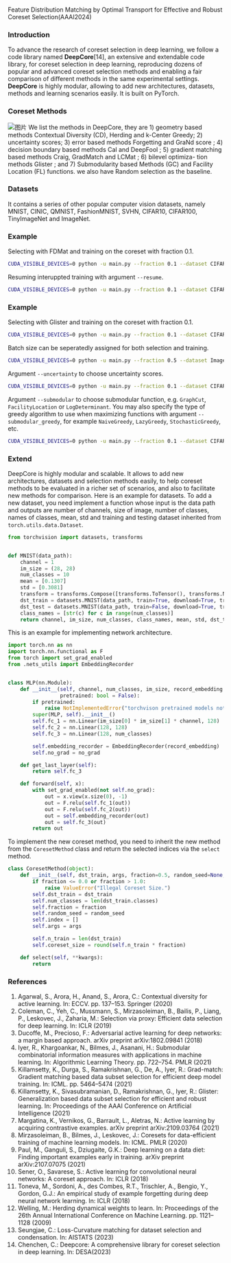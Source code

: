 ###
Feature Distribution Matching by Optimal Transport for Effective and Robust Coreset Selection(AAAI2024)

### Introduction
To advance the research of coreset selection in deep learning, we follow a code library named **DeepCore**[14], an extensive and extendable code library, for coreset selection in deep learning, reproducing dozens of popular and advanced coreset selection methods and enabling a fair comparison of different methods in the same experimental settings. **DeepCore** is highly modular, allowing to add new architectures, datasets, methods and learning scenarios easily. It is built on PyTorch.   

### Coreset Methods
![图片](https://github.com/successhaha/FDMatch/blob/main/deepcore/Figure/figure_1.png)
We list the methods in DeepCore, they are 1) geometry based methods Contextual Diversity (CD), Herding  and k-Center Greedy; 2) uncertainty scores; 3) error based methods Forgetting  and GraNd score ; 4) decision boundary based methods Cal  and DeepFool ; 5) gradient matching based methods Craig, GradMatch and LCMat ; 6) bilevel optimiza- tion methods Glister ; and 7) Submodularity based Methods (GC) and Facility Location (FL) functions. we also have Random selection as the baseline.
### Datasets
It contains a series of other popular computer vision datasets, namely MNIST, CINIC, QMNIST, FashionMNIST, SVHN, CIFAR10, CIFAR100, TinyImageNet and ImageNet.

### Example
Selecting with FDMat and training on the coreset with fraction 0.1.
```sh
CUDA_VISIBLE_DEVICES=0 python -u main.py --fraction 0.1 --dataset CIFAR10 --data_path ~/datasets --num_exp 5 --workers 10 --optimizer SGD -se 10 --selection mymatch_2 --model ResNet18 --lr 0.1 -sp ./result --batch 128
```
Resuming interuppted training with argument ```--resume```.
```sh
CUDA_VISIBLE_DEVICES=0 python -u main.py --fraction 0.1 --dataset CIFAR10 --data_path ~/datasets --num_exp 5 --workers 10 --optimizer SGD -se 10 --selection mymatch_2 --model ResNet18 --lr 0.1 -sp ./result --batch 128
```

### Example
Selecting with Glister and training on the coreset with fraction 0.1.
```sh
CUDA_VISIBLE_DEVICES=0 python -u main.py --fraction 0.1 --dataset CIFAR10 --data_path ~/datasets --num_exp 5 --workers 10 --optimizer SGD -se 10 --selection Glister --model ResNet18 --lr 0.1 -sp ./result --batch 128 
```

Batch size can be seperatedly assigned for both selection and training.
```sh
CUDA_VISIBLE_DEVICES=0 python -u main.py --fraction 0.5 --dataset ImageNet --data_path ~/datasets --num_exp 5 --workers 10 --optimizer SGD -se 10 --selection Cal --model MobileNetV3Large --lr 0.1 -sp ./result -tb 256 -sb 128
```

Argument ```--uncertainty``` to choose uncertainty scores.
```sh
CUDA_VISIBLE_DEVICES=0 python -u main.py --fraction 0.1 --dataset CIFAR10 --data_path ~/datasets --num_exp 5 --workers 10 --optimizer SGD -se 10 --selection Uncertainty --model ResNet18 --lr 0.1 -sp ./result --batch 128 --uncertainty Entropy
```


Argument ```--submodular``` to choose submodular function, e.g. ```GraphCut```, ```FacilityLocation``` or ```LogDeterminant```. You may also specify the type of greedy algorithm to use when maximizing functions with argument ```--submodular_greedy```, for example ```NaiveGreedy```, ```LazyGreedy```, ```StochasticGreedy```, etc.
```sh
CUDA_VISIBLE_DEVICES=0 python -u main.py --fraction 0.1 --dataset CIFAR10 --data_path ~/datasets --num_exp 5 --workers 10 --optimizer SGD -se 10 --selection Submodular --model ResNet18 --lr 0.1 -sp ./result --batch 128 --submodular GraphCut --submodular_greedy NaiveGreedy
```

### Extend

DeepCore is highly modular and scalable. It allows to add new architectures, datasets and selection methods easily, to help coreset methods to be evaluated in a richer set of scenarios, and also to facilitate new methods for comparison. Here is an example for datasets. To add a new dataset, you need implement a function whose input is the data path and outputs are number of channels, size of image, number of classes, names of classes, mean, std and training and testing dataset inherited from ```torch.utils.data.Dataset```.


```python
from torchvision import datasets, transforms


def MNIST(data_path):
    channel = 1
    im_size = (28, 28)
    num_classes = 10
    mean = [0.1307]
    std = [0.3081]
    transform = transforms.Compose([transforms.ToTensor(), transforms.Normalize(mean=mean, std=std)])
    dst_train = datasets.MNIST(data_path, train=True, download=True, transform=transform)
    dst_test = datasets.MNIST(data_path, train=False, download=True, transform=transform)
    class_names = [str(c) for c in range(num_classes)]
    return channel, im_size, num_classes, class_names, mean, std, dst_train, dst_test
```
This is an example for implementing network architecture.
```python
import torch.nn as nn
import torch.nn.functional as F
from torch import set_grad_enabled
from .nets_utils import EmbeddingRecorder


class MLP(nn.Module):
    def __init__(self, channel, num_classes, im_size, record_embedding: bool = False, no_grad: bool = False,
                 pretrained: bool = False):
        if pretrained:
            raise NotImplementedError("torchvison pretrained models not available.")
        super(MLP, self).__init__()
        self.fc_1 = nn.Linear(im_size[0] * im_size[1] * channel, 128)
        self.fc_2 = nn.Linear(128, 128)
        self.fc_3 = nn.Linear(128, num_classes)

        self.embedding_recorder = EmbeddingRecorder(record_embedding)
        self.no_grad = no_grad

    def get_last_layer(self):
        return self.fc_3

    def forward(self, x):
        with set_grad_enabled(not self.no_grad):
            out = x.view(x.size(0), -1)
            out = F.relu(self.fc_1(out))
            out = F.relu(self.fc_2(out))
            out = self.embedding_recorder(out)
            out = self.fc_3(out)
        return out
```

To implement the new coreset method, you need to inherit the new method from the ```CoresetMethod``` class and return the selected indices via the ```select``` method.

```python
class CoresetMethod(object):
    def __init__(self, dst_train, args, fraction=0.5, random_seed=None, **kwargs):
        if fraction <= 0.0 or fraction > 1.0:
            raise ValueError("Illegal Coreset Size.")
        self.dst_train = dst_train
        self.num_classes = len(dst_train.classes)
        self.fraction = fraction
        self.random_seed = random_seed
        self.index = []
        self.args = args

        self.n_train = len(dst_train)
        self.coreset_size = round(self.n_train * fraction)

    def select(self, **kwargs):
        return
```

### References

1. Agarwal, S., Arora, H., Anand, S., Arora, C.: Contextual diversity for active learning. In: ECCV. pp. 137–153. Springer (2020)
2. Coleman, C., Yeh, C., Mussmann, S., Mirzasoleiman, B., Bailis, P., Liang, P., Leskovec, J., Zaharia, M.: Selection via proxy: Efficient data selection for deep learning. In: ICLR (2019)
3. Ducoffe, M., Precioso, F.: Adversarial active learning for deep networks: a margin based approach. arXiv preprint arXiv:1802.09841 (2018)
4. Iyer, R., Khargoankar, N., Bilmes, J., Asanani, H.: Submodular combinatorial information measures with applications in machine learning. In: Algorithmic Learning Theory. pp. 722–754. PMLR (2021)
5. Killamsetty, K., Durga, S., Ramakrishnan, G., De, A., Iyer, R.: Grad-match: Gradient matching based data subset selection for efficient deep model training. In: ICML. pp. 5464–5474 (2021)
6. Killamsetty, K., Sivasubramanian, D., Ramakrishnan, G., Iyer, R.: Glister: Generalization based data subset selection for efficient and robust learning. In: Proceedings of the AAAI Conference on Artificial Intelligence (2021)
7. Margatina, K., Vernikos, G., Barrault, L., Aletras, N.: Active learning by acquiring contrastive examples. arXiv preprint arXiv:2109.03764 (2021)
8. Mirzasoleiman, B., Bilmes, J., Leskovec, J.: Coresets for data-efficient training of machine learning models. In: ICML. PMLR (2020)
9. Paul, M., Ganguli, S., Dziugaite, G.K.: Deep learning on a data diet: Finding important examples early in training. arXiv preprint arXiv:2107.07075 (2021)
10. Sener, O., Savarese, S.: Active learning for convolutional neural networks: A coreset approach. In: ICLR (2018)
11. Toneva, M., Sordoni, A., des Combes, R.T., Trischler, A., Bengio, Y., Gordon, G.J.: An empirical study of example forgetting during deep neural network learning. In: ICLR (2018)
12. Welling, M.: Herding dynamical weights to learn. In: Proceedings of the 26th Annual International Conference on Machine Learning. pp. 1121–1128 (2009)
13. Seungjae, C.: Loss-Curvature matching for dataset selection and condensation. In: AISTATS (2023)
14. Chenchen, C.: Deepcore: A comprehensive library for coreset selection in deep learning. In: DESA(2023)
